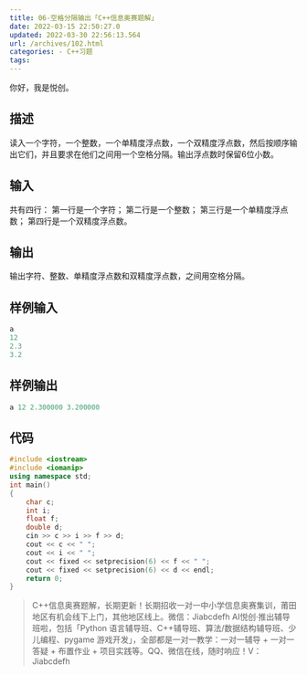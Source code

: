 ```yaml
---
title: 06-空格分隔输出「C++信息奥赛题解」
date: 2022-03-15 22:50:27.0
updated: 2022-03-30 22:56:13.564
url: /archives/102.html
categories: - C++习题
tags: 
---
```




你好，我是悦创。

## 描述

读入一个字符，一个整数，一个单精度浮点数，一个双精度浮点数，然后按顺序输出它们，并且要求在他们之间用一个空格分隔。输出浮点数时保留6位小数。

## 输入

共有四行： 第一行是一个字符； 第二行是一个整数； 第三行是一个单精度浮点数； 第四行是一个双精度浮点数。

## 输出

输出字符、整数、单精度浮点数和双精度浮点数，之间用空格分隔。

## 样例输入

```cpp
a
12
2.3
3.2
```

## 样例输出

```cpp
a 12 2.300000 3.200000
```

## 代码

```cpp
#include <iostream>
#include <iomanip>
using namespace std;
int main()
{
    char c;
    int i;
    float f;
    double d;
    cin >> c >> i >> f >> d;
    cout << c << " ";
    cout << i << " ";
    cout << fixed << setprecision(6) << f << " ";
    cout << fixed << setprecision(6) << d << endl;
    return 0;
}
```

> C++信息奥赛题解，长期更新！长期招收一对一中小学信息奥赛集训，莆田地区有机会线下上门，其他地区线上。微信：Jiabcdefh AI悦创·推出辅导班啦，包括「Python 语言辅导班、C++辅导班、算法/数据结构辅导班、少儿编程、pygame 游戏开发」，全部都是一对一教学：一对一辅导 + 一对一答疑 + 布置作业 + 项目实践等。QQ、微信在线，随时响应！V：Jiabcdefh